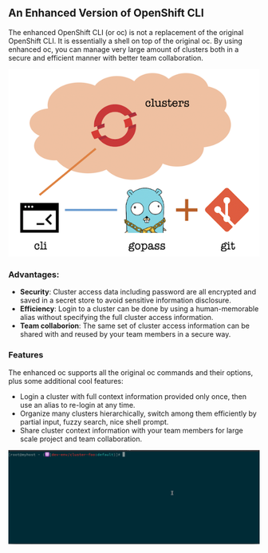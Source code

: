 ## An Enhanced Version of OpenShift CLI

The enhanced OpenShift CLI (or oc) is not a replacement of the original OpenShift CLI. It is essentially a shell on top of the original oc. By using enhanced oc, you can manage very large amount of clusters both in a secure and efficient manner with better team collaboration.

![](assets/architecture.png)

### Advantages:

* **Security**: Cluster access data including password are all encrypted and saved in a secret store to avoid sensitive information disclosure.
* **Efficiency**: Login to a cluster can be done by using a human-memorable alias without specifying the full cluster access information.
* **Team collaborion**: The same set of cluster access information can be shared with and reused by your team members in a secure way.

### Features

The enhanced oc supports all the original oc commands and their options, plus some additional cool features:

* Login a cluster with full context information provided only once, then use an alias to re-login at any time.
* Organize many clusters hierarchically, switch among them efficiently by partial input, fuzzy search, nice shell prompt.
* Share cluster context information with your team members for large scale project and team collaboration.

![](assets/demo.gif)
